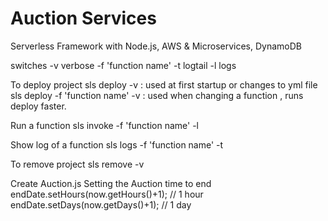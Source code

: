 # Auction Services
 Serverless Framework with Node.js, AWS & Microservices, DynamoDB

switches
-v verbose
-f 'function name'
-t logtail
-l logs

To deploy project
sls deploy -v   : used at first startup or changes to yml file
sls deploy -f 'function name' -v : used when changing a function , runs deploy faster.

Run a function
sls invoke -f 'function name' -l

Show log of a function
sls logs -f 'function name' -t

To remove project 
sls remove -v

Create Auction.js
    Setting the Auction time to end
        endDate.setHours(now.getHours()+1); // 1 hour
        endDate.setDays(now.getDays()+1);   // 1 day 

